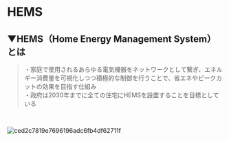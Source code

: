 # HEMS

## ▼HEMS（Home Energy Management System）とは
>・家庭で使用されるあらゆる電気機器をネットワークとして繋ぎ、エネルギー消費量を可視化しつつ積極的な制御を行うことで、省エネやピークカットの効果を目指す仕組み<br>
>・政府は2030年までに全ての住宅にHEMSを設置することを目標としている<br>
<br>

![ced2c7819e7696196adc6fb4df62711f](https://user-images.githubusercontent.com/81621944/229332352-b2cec12f-8da3-45f4-a2c0-c563b7f5928f.png)<br>
<br>
